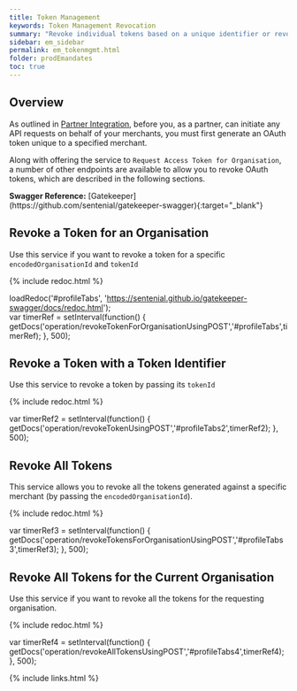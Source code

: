 ```yaml
---
title: Token Management
keywords: Token Management Revocation
summary: "Revoke individual tokens based on a unique identifier or revoke all tokens linked to a specific merchant."
sidebar: em_sidebar
permalink: em_tokenmgmt.html
folder: prodEmandates
toc: true
---
```


## Overview

As outlined in [Partner Integration](em_partnerintegration.html), before you, as a partner, can initiate any API requests on behalf of your merchants, you must first generate an OAuth token unique to a specified merchant.  

Along with offering the service to `Request Access Token for Organisation`, a number of other endpoints are available to allow you to revoke OAuth tokens, which are described in the following sections.

<div markdown="span" class="alert alert-info" role="alert"><i class="fab fa-github"></i> <b>Swagger Reference:</b>
[Gatekeeper](https://github.com/sentenial/gatekeeper-swagger){:target="_blank"}</div>


## Revoke a Token for an Organisation

Use this service if you want to revoke a token for a specific `encodedOrganisationId` and `tokenId`

<ul id="profileTabs" class="nav nav-tabs">
</ul>
  
{% include redoc.html %}

loadRedoc('#profileTabs', 'https://sentenial.github.io/gatekeeper-swagger/docs/redoc.html');   
var timerRef = setInterval(function() { getDocs('operation/revokeTokenForOrganisationUsingPOST','#profileTabs',timerRef); }, 500);
</script>
</div>
</div>

## Revoke a Token with a Token Identifier

Use this service to revoke a token by passing its `tokenId`

<ul id="profileTabs2" class="nav nav-tabs">
</ul>
  
{% include redoc.html %}
   
var timerRef2 = setInterval(function() { getDocs('operation/revokeTokenUsingPOST','#profileTabs2',timerRef2); }, 500);
</script>
</div>
</div>


## Revoke All Tokens 

This service allows you to revoke all the tokens generated against a specific merchant (by passing the `encodedOrganisationId`).

<ul id="profileTabs3" class="nav nav-tabs">
</ul>
  
{% include redoc.html %}

var timerRef3 = setInterval(function() { getDocs('operation/revokeTokensForOrganisationUsingPOST','#profileTabs3',timerRef3); }, 500);
</script>
</div>
</div>

## Revoke All Tokens for the Current Organisation

Use this service if you want to revoke all the tokens for the requesting organisation.

<ul id="profileTabs4" class="nav nav-tabs">
</ul>
  
{% include redoc.html %}


var timerRef4 = setInterval(function() { getDocs('operation/revokeAllTokensUsingPOST','#profileTabs4',timerRef4); }, 500);
</script>
</div>
</div>

{% include links.html %}






